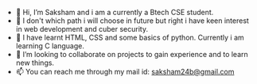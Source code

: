 - 👋 Hi, I’m Saksham and i am a currently a Btech CSE student.
- 👀 I don't which path i will choose in future but right i have keen interest in web development and cuber security.
- 🌱 I have learnt HTML, CSS and some basics of python. Currently i am learning C language.
- 💞️ I’m looking to collaborate on projects to gain experience and to learn new things.
- 📫 You can reach me through my mail id: saksham24b@gmail.com

<!---
saksham24b/saksham24b is a ✨ special ✨ repository because its `README.md` (this file) appears on your GitHub profile.
You can click the Preview link to take a look at your changes.
--->

